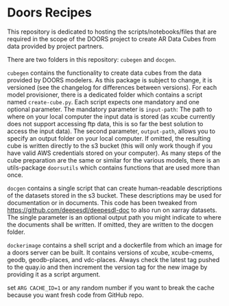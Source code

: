 # Doors Recipes

This repository is dedicated to hosting the scripts/notebooks/files that are 
required in the scope of the DOORS project to create AR Data Cubes from data 
provided by project partners.

There are two folders in this repository: `cubegen` and `docgen`.

`cubegen` contains the functionality to create data cubes from the data
provided by DOORS modelers. 
As this package is subject to change, it is versioned (see the changelog for
differences between versions).
For each model provisioner, there is a dedicated folder which contains a 
script named `create-cube.py`. Each script expects one mandatory and 
one optional parameter.
The mandatory parameter is `input-path`: The path to where on your local 
computer the input data is stored (as xcube currently does not support 
accessing ftp data, this is so far the best solution to access the input data).
The second parameter, `output-path`, allows you to specify an output folder on
your local computer.
If omitted, the resulting cube is written directly to the s3 bucket (this
will only work though if you have valid AWS credentials stored on your 
computer).
As many steps of the cube preparation are the same or similar for the various 
models, there is an utils-package `doorsutils` which contains functions that are 
used more than once.

`docgen` contains a single script that can create human-readable descriptions
of the datasets stored in the s3 bucket.
These descriptions may be used for documentation or in documents.
This code has been tweaked from https://github.com/deepesdl/deepesdl-doc to
also run on xarray datasets.
The single parameter is an optional output path you might indicate to where the
documents shall be written.
If omitted, they are written to the docgen folder.

`dockerimage` contains a shell script and a dockerfile from which an image for a 
doors server can be built. It contains versions of xcube, xcube-cmems, geodb,
geodb-places, and vdc-places. 
Always check the latest tag pushed to the quay.io and then increment the version tag for the new image by providing it 
as a script argument.

set `ARG CACHE_ID=1` or any random number if you want to break the cache because you want fresh code from GitHub repo.

